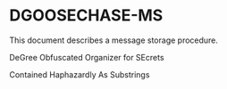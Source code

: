 # DGOOSECHASE-MS

This document describes a message storage procedure.

DeGree
Obfuscated
Organizer
for SEcrets

Contained
Haphazardly
As
Substrings

